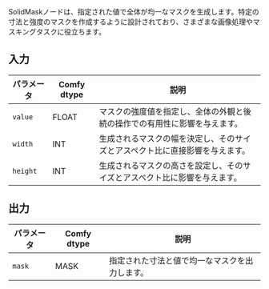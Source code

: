 
SolidMaskノードは、指定された値で全体が均一なマスクを生成します。特定の寸法と強度のマスクを作成するように設計されており、さまざまな画像処理やマスキングタスクに役立ちます。

## 入力

| パラメータ | Comfy dtype | 説明 |
|-----------|-------------|-------------|
| `value`   | FLOAT       | マスクの強度値を指定し、全体の外観と後続の操作での有用性に影響を与えます。 |
| `width`   | INT         | 生成されるマスクの幅を決定し、そのサイズとアスペクト比に直接影響を与えます。 |
| `height`  | INT         | 生成されるマスクの高さを設定し、そのサイズとアスペクト比に影響を与えます。 |

## 出力

| パラメータ | Comfy dtype | 説明 |
|-----------|-------------|-------------|
| `mask`    | MASK        | 指定された寸法と値で均一なマスクを出力します。 |

